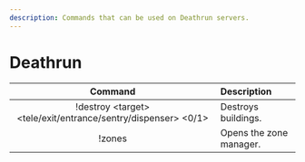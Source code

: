 ```yaml
---
description: Commands that can be used on Deathrun servers.
---
```


# Deathrun

| Command | Description |
| :---: | :--- |
| !destroy &lt;target&gt; &lt;tele/exit/entrance/sentry/dispenser&gt; &lt;0/1&gt; | Destroys buildings. |
| !zones | Opens the zone manager. |

